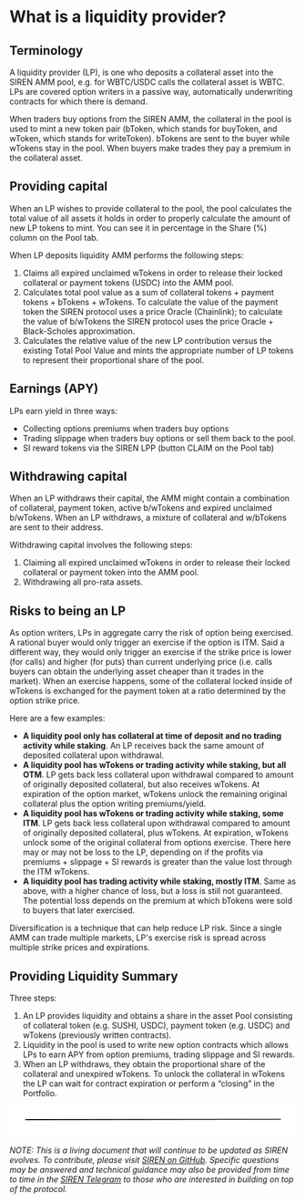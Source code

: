 # What is a liquidity provider?

## Terminology

A liquidity provider (LP), is one who deposits a collateral asset into the SIREN AMM pool, e.g. for WBTC/USDC calls the collateral asset is WBTC. LPs are covered option writers in a passive way, automatically underwriting contracts for which there is demand.

When traders buy options from the SIREN AMM, the collateral in the pool is used to mint a new token pair (bToken, which stands for buyToken, and wToken, which stands for writeToken). bTokens are sent to the buyer while wTokens stay in the pool. When buyers make trades they pay a premium in the collateral asset.

## Providing capital

When an LP wishes to provide collateral to the pool, the pool calculates the total value of all assets it holds in order to properly calculate the amount of new LP tokens to mint. You can see it in percentage in the Share (%) column on the Pool tab. 

When LP deposits liquidity AMM performs the following steps:  
1. Claims all expired unclaimed wTokens in order to release their locked collateral or payment tokens (USDC) into the AMM pool.
2. Calculates total pool value as a sum of collateral tokens + payment tokens + bTokens + wTokens. To calculate the value of the payment token the SIREN protocol uses a price Oracle (Chainlink); to calculate the value of b/wTokens the SIREN protocol uses the price Oracle + Black-Scholes approximation.
3. Calculates the relative value of the new LP contribution versus the existing Total Pool Value and mints the appropriate number of LP tokens to represent their proportional share of the pool.

## Earnings (APY)

LPs earn yield in three ways:
- Collecting options premiums when traders buy options
- Trading slippage when traders buy options or sell them back to the pool.
- SI reward tokens via the SIREN LPP (button CLAIM on the Pool tab)

## Withdrawing capital

When an LP withdraws their capital, the AMM might contain a combination of collateral, payment token, active b/wTokens and expired unclaimed b/wTokens. When an LP withdraws, a mixture of collateral and w/bTokens are sent to their address.

Withdrawing capital involves the following steps:
1. Claiming all expired unclaimed wTokens in order to release their locked collateral or payment token into the AMM pool.
2. Withdrawing all pro-rata assets.

## Risks to being an LP

As option writers, LPs in aggregate carry the risk of option being exercised. A rational buyer would only trigger an exercise if the option is ITM. Said a different way, they would only trigger an exercise if the strike price is lower (for calls) and higher (for puts) than current underlying price (i.e. calls buyers can obtain the underlying asset cheaper than it trades in the market). When an exercise happens, some of the collateral locked inside of wTokens is exchanged for the payment token at a ratio determined by the option strike price.

Here are a few examples:
- **A liquidity pool only has collateral at time of deposit and no trading activity while staking**. An LP receives back the same amount of deposited collateral upon withdrawal.
- **A liquidity pool has wTokens or trading activity while staking, but all OTM**. LP gets back less collateral upon withdrawal compared to amount of originally deposited collateral, but also receives wTokens. At expiration of the option market, wTokens unlock the remaining original collateral plus the option writing premiums/yield.
- **A liquidity pool has wTokens or trading activity while staking, some ITM**. LP gets back less collateral upon withdrawal compared to amount of originally deposited collateral, plus wTokens. At expiration, wTokens unlock some of the original collateral from options exercise. There here may or may not be loss to the LP, depending on if the profits via premiums + slippage + SI rewards is greater than the value lost through the ITM wTokens.
- **A liquidity pool has trading activity while staking, mostly ITM**. Same as above, with a higher chance of loss, but a loss is still not guaranteed. The potential loss depends on the premium at which bTokens were sold to buyers that later exercised.

Diversification is a technique that can help reduce LP risk. Since a single AMM can trade multiple markets, LP's exercise risk is spread across multiple strike prices and expirations.

## Providing Liquidity Summary

Three steps:
1. An LP provides liquidity and obtains a share in the asset Pool consisting of collateral token (e.g. SUSHI, USDC), payment token (e.g. USDC) and wTokens (previously written contracts).
2. Liquidity in the pool is used to write new option contracts which allows LPs to earn APY from option premiums, trading slippage and SI rewards.
3. When an LP withdraws, they obtain the proportional share of the collateral and unexpired wTokens. To unlock the collateral in wTokens the LP can wait for contract expiration or perform a “closing” in the Portfolio.

![](../.gitbook/assets/image.png)

_NOTE: This is a living document that will continue to be updated as SIREN evolves. To contribute, please visit_ [_SIREN on GitHub_](https://github.com/sirenmarkets/core)_. Specific questions may be answered and technical guidance may also be provided from time to time in the_ [_SIREN Telegram_](https://t.me/sirenmarkets) _to those who are interested in building on top of the protocol._

